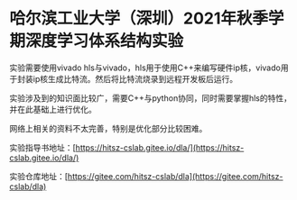 # 哈尔滨工业大学（深圳）2021年秋季学期深度学习体系结构实验

实验需要使用vivado hls与vivado，hls用于使用C++来编写硬件ip核，vivado用于封装ip核生成比特流。然后将比特流烧录到远程开发板后运行。

实验涉及到的知识面比较广，需要C++与python协同，同时需要掌握hls的特性，并在此基础上进行优化。

网络上相关的资料不太完善，特别是优化部分比较困难。

实验指导书地址：[https://hitsz-cslab.gitee.io/dla/](https://hitsz-cslab.gitee.io/dla/)

实验仓库地址：[https://gitee.com/hitsz-cslab/dla](https://gitee.com/hitsz-cslab/dla)
